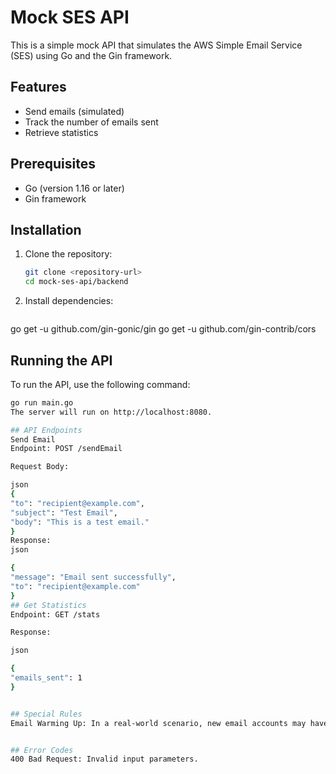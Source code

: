 # Mock SES API


This is a simple mock API that simulates the AWS Simple Email Service (SES) using Go and the Gin framework.

## Features

- Send emails (simulated)
- Track the number of emails sent
- Retrieve statistics

## Prerequisites

- Go (version 1.16 or later)
- Gin framework

## Installation

1. Clone the repository:
   ```bash
   git clone <repository-url>
   cd mock-ses-api/backend


2. Install dependencies:

   ````bash
go get -u github.com/gin-gonic/gin
go get -u github.com/gin-contrib/cors


## Running the API
To run the API, use the following command:

  ````bash
go run main.go
The server will run on http://localhost:8080.

## API Endpoints
Send Email
Endpoint: POST /sendEmail

Request Body:

json
{
  "to": "recipient@example.com",
  "subject": "Test Email",
  "body": "This is a test email."
}
Response:
json

{
  "message": "Email sent successfully",
  "to": "recipient@example.com"
}
  ## Get Statistics
Endpoint: GET /stats

Response:

json

{
  "emails_sent": 1
}


## Special Rules
Email Warming Up: In a real-world scenario, new email accounts may have limits on the number of emails that can be sent in the first few weeks. This mock API implements a simple warming-up logic where only 10 emails can be sent in the first week (168 hours). After that, email limits are lifted.


## Error Codes
400 Bad Request: Invalid input parameters.
